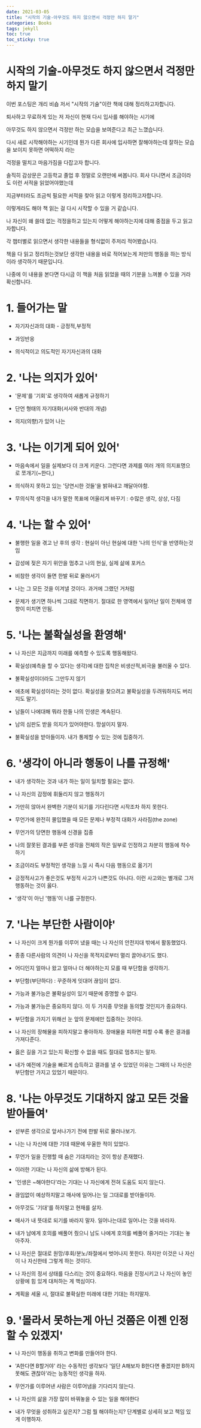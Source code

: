 ```yaml
---
date: 2021-03-05
title: "시작의 기술-아무것도 하지 않으면서 걱정만 하지 말기"
categories: Books
tags: jekyll
toc: true  
toc_sticky: true 
---
```


시작의 기술-아무것도 하지 않으면서 걱정만 하지 말기
=============
이번 포스팅은 개리 비숍 저서 "시작의 기술"이란 책에 대해 정리하고자합니다.

퇴사하고 무료하게 있는 저 자신이 현재 다시 입사를 해야하는 시기에

아무것도 하지 않으면서 걱정만 하는 모습을 보여준다고 최근 느꼈습니다.

다시 새로 시작해야하는 시기인데 뭔가 다른 회사에 입사하면 잘해야하는데 잘하는 모습을 보이지 못하면 어떡하지 라는

걱정을 떨치고 마음가짐을 다잡고자 합니다. 

솔직히 감상문은 고등학교 졸업 후 정말로 오랜만에 써봅니다. 회사 다니면서 조금이라도 이런 서적을 읽었어야했는데

지금부터라도 조금씩 필요한 서적을 찾아 읽고 이렇게 정리하고자합니다.

이렇게라도 해야 책 읽는 걸 다시 시작할 수 있을 거 같습니다.

나 자신이 왜 쓸데 없는 걱정을하고 있는지 어떻게 해야하는지에 대해 중점을 두고 읽고자합니다.

각 챕터별로 읽으면서 생각한 내용들을 형식없이 주저리 적어봤습니다.

책을 다 읽고 정리하는것보단 생각한 내용을 바로 적어보는게 저만의 행동을 하는 방식이라 생각하기 때문입니다.

나중에 이 내용을 본다면 다시금 이 책을 처음 읽었을 때의 기분을 느껴볼 수 있을 거라 확신합니다.

# 1. 들어가는 말

* 자기자신과의 대화 - 긍정적,부정적

* 과잉반응

* 의식적이고 의도적인 자기자신과의 대화

# 2. '나는 의지가 있어'

* '문제'를 '기회'로 생각하여 새롭게 규정하기
 
* 단언 형태의 자기대화(서사와 반대의 개념)

* 의지(의향)가 있어 나는

# 3. '나는 이기게 되어 있어'

* 마음속에서 일을 실제보다 더 크게 키운다. 그런다면 과제를 여러 개의 의지표명으로 쪼개기(~한다,)

* 의식하지 못하고 있는 '당연시한 것들'을 밝혀내고 깨달아야함.

* 무의식적 생각을 내가 말한 목표에 어울리게 바꾸기 : 수많은 생각, 상상, 다짐

# 4. '나는 할 수 있어'

* 불행한 일을 겪고 난 후의 생각 : 현실이 아닌 현실에 대한 '나의 인식'을 반영하는것임

* 감성에 젖은 자기 위안을 멈추고 나의 현실, 실제 삶에 포커스

* 비참한 생각이 들면 한발 뒤로 물러서기

* 나는 그 모든 것을 이겨낼 것이다. 과거에 그랬던 거처럼

* 문제가 생기면 하나씩 그대로 직면하기. 절대로 한 영역에서 일어난 일이 전체에 영향이 미치면 안됨.

# 5. '나는 불확실성을 환영해'

* 나 자신은 지금까지 미래를 예측할 수 있도록 행동해왔다.

* 확실성(예측을 할 수 있다는 생각)에 대한 집착은 비생산적,비극을 불러올 수 있다.

* 불확실성이더라도 그만두지 않기

* 애초에 확실성이라는 것이 없다. 확실성을 찾으려고 불확실성을 두려워하지도 버리지도 말기.

* 남들이 나에대해 뭐라 한들 나의 인생은 계속된다.

* 남의 심판도 받을 의지가 있어야한다. 망설이지 말자.

* 불확실성을 받아들이자. 내가 통제할 수 있는 것에 집중하기.

# 6. '생각이 아니라 행동이 나를 규정해'

* 내가 생각하는 것과 내가 하는 일이 일치할 필요는 없다.

* 나 자신의 감정에 휘둘리지 않고 행동하기

* 가만히 않아서 완벽한 기분이 되기를 기다린다면 시작조차 하지 못한다.

* 무언가에 완전히 몰입했을 때 모든 문제나 부정적 대화가 사라짐(the zone)

* 무언가의 당면한 행동에 신경을 집중

* 나의 잘못된 결과를 부른 생각을 전체의 작은 일부로 인정하고 차분히 행동에 착수하기

* 조금이라도 부정적인 생각을 느낄 시 즉시 다음 행동으로 옮기기

* 긍정적사고가 좋은것도 부정적 사고가 나쁜것도 아니다. 이런 사고와는 별개로 그저 행동하는 것이 옳다.

* '생각'이 아닌 '행동'이 나를 규정한다.

# 7. '나는 부단한 사람이야'

* 나 자신이 크게 뭔가를 이루어 냈을 때는 나 자신의 안전지대 밖에서 활동했었다.

* 종종 다른사람의 의견이 나 자신을 목적지로부터 멀리 끌어내기도 했다.

* 어디인지 얼마나 왔고 얼마나 더 해야하는지 모를 때 부단함을 생각하기.

* 부단함(부단하다) : 꾸준하게 잇대어 끊임이 없다.

* 가능과 불가능은 불확실성이 있기 때문에 증명할 수 없다.

* 가능과 불가능은 중요하지 않다. 이 두 가지중 무엇을 동의할 것인지가 중요하다.

* 부단함을 가지기 위해선 눈 앞의 문제에만 집중하는 것이다.

* 나 자신의 장해물을 피하지말고 좋아하자. 장애물을 피하면 피할 수록 좋은 결과를 가져다준다.

* 옳은 길을 가고 있는지 확신할 수 없을 때도 절대로 멈추지는 말자.

* 내가 예전에 기술을 빠르게 습득하고 결과를 낼 수 있었던 이유는 그때의 나 자신은 부단함만 가지고 있었기 때문이다.

# 8. '나는 아무것도 기대하지 않고 모든 것을 받아들여'

* 섣부른 생각으로 앞서나가기 전에 한발 뒤로 물러나보기.

* 나는 나 자신에 대한 기대 때문에 우울한 적이 있었다.

* 무언가 일을 진행할 때 숨은 기대치라는 것이 항상 존재했다.

* 이러한 기대는 나 자신의 삶에 방해가 된다.

* '인생은 ~해야한다'라는 기대는 나 자신에게 전혀 도움도 되지 않는다.

* 끊임없이 예상하지말고 매사에 일어나는 일 그대로를 받아들이자.

* 아무것도 '기대'를 하지말고 현재를 살자.

* 매사가 내 뜻대로 되기를 바라지 말자. 일어나는대로 일어나는 것을 바라자.

* 내가 남에게 호의를 배풀어 줬으니 남도 나에게 호의를 베풀어 줄거라는 기대는 놓아주자. 

* 나 자신은 절대로 원망/후회/분노/좌절에서 벗어나지 못한다. 하지만 이것은 나 자신이 나 자신한테 그렇게 하는 것이다.

* 나 자신의 정서 상태를 다스리는 것이 중요하다. 마음을 진정시키고 나 자신이 놓인 상황에 힘 있게 대처하는 게 핵심이다.

* 계획을 세울 시, 절대로 불확실한 미래에 대한 기대는 하지말자.

# 9. '몰라서 못하는게 아닌 것쯤은 이젠 인정할 수 있겠지'

* 나 자신이 행동을 취하고 변화를  만들어야 한다.

* 'A한다면 B할거야' 라는 수동적인 생각보다 '일단 A해보자 B한다면 좋겠지만 B하지 못해도 괜찮아'라는 능동적인 생각을 하자.

* 무언가를 이루어낸 사람은 이루어냄을 기다리지 않는다.

* 나 자신의 삶을 가장 많이 바꿔놓을 수 있는 일을 해야한다

* 내가 무엇을 성취하고 싶은지? 그럼 뭘 해야하는지? 단계별로 상세히 보고 책임 있게 이행하자.



